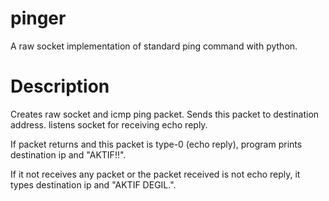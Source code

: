 # pinger
A raw socket implementation of standard ping command with python.

# Description
Creates raw socket and icmp ping packet. Sends this packet to destination address. listens socket for receiving echo reply.

If packet returns and this packet is type-0 (echo reply), program prints destination ip and "AKTIF!!".

If it not receives any packet or the packet received is not echo reply, it types destination ip and "AKTIF DEGIL.".
